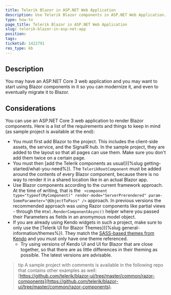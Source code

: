 ```yaml
---
title: Telerik Blazor in ASP.NET Web Application
description: Use Telerik Blazor components in ASP.NET Web Application.
type: how-to
page_title: Telerik Blazor in ASP.NET Web Application
slug: telerik-blazor-in-asp-net-app
position: 
tags: 
ticketid: 1422791
res_type: kb
---
```



## Description
You may have an ASP.NET Core 3 web application and you may want to start using Blazor components in it so you can modernize it, and even to eventually migrate it to Blazor.

## Considerations
You can use an ASP.NET Core 3 web application to render Blazor components. Here is a list of the requirements and things to keep in mind (as sample project is available at the end):

* You must first add Blazor to the project. This includes the client-side assets, the service, and the SignalR hub. In the sample project, they are added to the layout so that all pages can use them. Make sure you don't add them twice on a certain page.
* You must then [add the Telerik components as usual]({%slug getting-started/what-you-need%}). The `TelerikRootComponent` must be added around the contents of every Blazor component, because there is no way to render it in a shared location like in an actual Blazor app.
* Use Blazor components according to the current framework approach. At the time of writing, that is the ` <component type="typeof(MyComponent)" render-mode="ServerPrerendered" param-SomeParameter="@ObjectToPass" />` approach. In previous versions the recommended approach was using Razor components like partial views - through the `Html.RenderComponentAsync()` helper where you passed their Parameters as fields in an anomymous model object.
* If you are already using Kendo widgets in such a project, make sure to only use the [Telerik UI for Blazor Themes]({%slug general-information/themes%}). They match the [SASS-based themes from Kendo](https://docs.telerik.com/kendo-ui/styles-and-layout/sass-themes) and you must only have one theme referenced.
    * Try using versions of Kendo UI and UI for Blazor that are close together, so that there are as little differences in their theming as possible. The latest versions are advisable.

>tip A sample project with comments is available in the following repo that contains other examples as well: [https://github.com/telerik/blazor-ui/tree/master/common/razor-components](https://github.com/telerik/blazor-ui/tree/master/common/razor-components).

